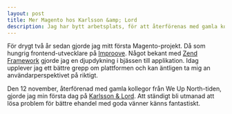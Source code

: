 ```yaml
---
layout: post
title: Mer Magento hos Karlsson &amp; Lord
description: Jag har bytt arbetsplats, för att återförenas med gamla kollegor och bygga ehandel med Magento.
---
```


För drygt två år sedan gjorde jag mitt första Magento-projekt. Då som hungrig frontend-utvecklare på [Improove](http://improove.se). Något bekant med [Zend Framework](http://framework.zend.com) gjorde jag en djupdykning i bjässen till applikation. Idag upplever jag ett bättre grepp om plattformen och kan äntligen ta mig an användarperspektivet på riktigt.

Den 12 november, återförenad med gamla kollegor från We Up North-tiden, gjorde jag min första dag på [Karlsson & Lord](http://karlssonlord.com). Att ständigt bli utmanad att lösa problem för bättre ehandel med goda vänner känns fantastiskt.
